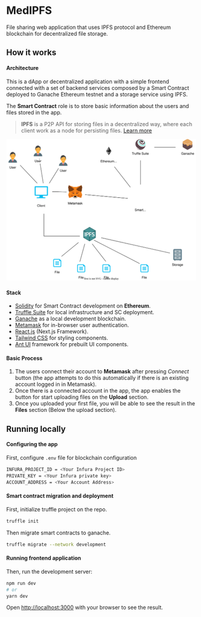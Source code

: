 <div align="center">
</div>

# MedIPFS

File sharing web application that uses IPFS protocol and Ethereum blockchain for decentralized file storage.

## How it works

#### Architecture
This is a dApp or decentralized application with a simple frontend connected with a set of backend services composed by a Smart Contract deployed to Ganache Ethereum testnet and a storage service using IPFS.

The **Smart Contract** role is to store basic information about the users and files stored in the app. 

>  **IPFS** is a P2P API for storing files in a decentralized way, where each client work as a node for persisting files.
> [Learn more](https://ipfs.io/)

![Alt text](./public/images/docs/diagram.svg)

#### Stack

- [Solidity](https://docs.soliditylang.org/en/v0.8.13/) for Smart Contract development on **Ethereum**.
- [Truffle Suite](https://trufflesuite.com/) for local infrastructure and SC deployment.
- [Ganache](https://trufflesuite.com/ganache/index.html) as a local development blockchain.
- [Metamask](https://metamask.io/) for in-browser user authentication.
- [React.js](https://reactjs.org/) (Next.js Framework).
- [Tailwind CSS](https://tailwindcss.com/) for styling components.
- [Ant UI](https://ant.design/) framework for prebuilt UI components.

#### Basic Process

1. The users connect their account to **Metamask** after pressing _Connect_ button (the app attempts to do this automatically if there is an existing account logged in in Metamask).
2. Once there is a connected account in the app, the app enables the button for start uploading files on the **Upload** section.
3. Once you uploaded your first file, you will be able to see the result in the **Files** section (Below the upload section). 

## Running locally

#### Configuring the app

First, configure `.env` file for blockchain configuration

```bash
INFURA_PROJECT_ID = <Your Infura Project ID>
PRIVATE_KEY = <Your Infura private key>
ACCOUNT_ADDRESS = <Your Account Address>
```

#### Smart contract migration and deployment

First, initialize truffle project on the repo.

```bash
truffle init
```

Then migrate smart contracts to ganache.

```bash
truffle migrate --network development
```

#### Running frontend application

Then, run the development server:

```bash
npm run dev
# or
yarn dev
```

Open [http://localhost:3000](http://localhost:3000) with your browser to see the result.
